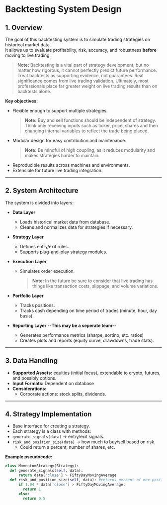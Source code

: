 # Backtesting System Design

## 1. Overview
The goal of this backtesting system is to simulate trading strategies on historical market data.  
It allows us to evaluate profitability, risk, accuracy, and robustness **before** moving to live trading.
> **Note:** Backtesting is a vital part of strategy development, but no matter how rigorous, it cannot perfectly predict future performance. Treat backtests as supporting evidence, not guarantees. Real significance comes from live trading validation. Ultimately, most professionals place far greater weight on live trading results than on backtests alone.

**Key objectives:**
- Flexible enough to support multiple strategies.
    > **Note:** Buy and sell functions should be independent of strategy. Think only receiving inputs such as ticker, price, shares and then changing internal variables to reflect the trade being placed.
- Modular design for easy contribution and maintenance.
    > **Note:** Be mindful of high coupling, as it reduces modularity and makes strategies harder to maintain.
- Reproducible results across machines and environments.
- Extensible for future live trading integration.

---

## 2. System Architecture
The system is divided into layers:

- **Data Layer**  
  - Loads historical market data from database.
  - Cleans and normalizes data for strategies if necessary.

- **Strategy Layer**  
  - Defines entry/exit rules.
  - Supports plug-and-play strategy modules.

- **Execution Layer**  
  - Simulates order execution.
     > **Note:** In the future be sure to consider that live trading has things like transaction costs, slippage, and volume variations.

- **Portfolio Layer**  
  - Tracks positions.
  - Tracks cash depending on time period of trades (minute, hour, day basis).

- **Reporting Layer**  --**This may be a seperate team**--
  - Generates performance metrics (sharpe, sortino, etc. ratios)
  - Creates plots and reports (equity curve, drawdowns, trade stats).

---

## 3. Data Handling
- **Supported Assets:** equities (initial focus), extendable to crypto, futures, and possibly options.  
- **Input Formats:** Dependent on database
- **Considerations:**  
  - Corporate actions: stock splits, dividends.

---

## 4. Strategy Implementation
- Base interface for creating a strategy.
- Each strategy is a class with methods:
- `generate_signals(data)` → entry/exit signals.
- `risk_and_position_size(data)` → how much to buy/sell based on risk.
    - Could return a percent, number of shares, etc.

**Example pseudocode:**
```python
class MomentumStrategy(Strategy):
  def generate_signals(self, data):
      return data['close'] > FiftyDayMovingAverage
  def risk_and_position_size(self, data): #returns percent of max position
      if 1.04 * data['close'] > FiftyDayMovingAverage:
        return 1
      else:
        return 0.5


